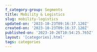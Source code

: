 ```yaml
---
f_category-group: Segments
title: Mobility & Logistics
slug: mobility-logistics
updated-on: '2023-10-23T09:16:37.120Z'
created-on: '2023-10-23T09:16:37.120Z'
published-on: '2023-10-26T10:54:25.765Z'
layout: '[categories].html'
tags: categories
---
```



